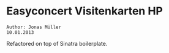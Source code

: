 # Easyconcert Visitenkarten HP

    Author: Jonas Müller
    10.01.2013

Refactored on top of Sinatra boilerplate.